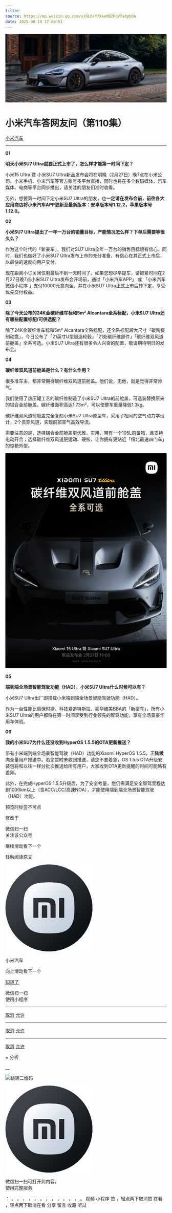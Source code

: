```yaml
---
title: 
source: https://mp.weixin.qq.com/s/RLO4ffXkeMB2RqV7xOpbQA
date: 2025-08-10 17:06:51
---
```


![cover_image](images/img_a0e598aa.jpg)


#  小米汽车答网友问（第110集）


[ 小米汽车 ](<javascript:void\(0\);>)

______

****01****

**明天小米SU7 Ultra就要正式上市了，怎么样才能第一时间下定？**

小米15 Ultra 暨 小米SU7 Ultra新品发布会将在明晚（2月27日）晚7点在小米公司、小米手机、小米汽车等官方账号多平台直播，同时也将在多个数码媒体、汽车媒体、电商等平台同步播出，请关注的朋友们准时收看。

另外，想要第一时间下定小米SU7 Ultra的朋友，也**一定请在发布会前，前往各大应用商店将小米汽车APP更新至最新版本：安卓版本号1.12.2，苹果版本号1.12.0。**

  

**02**

**小米SU7 Ultra提出了一年一万台的销量目标，产能情况怎么样？下单后需要等很久么？**

作为这个时代的「新豪车」，我们对SU7 Ultra全年一万台的销售目标很有信心。同时，我们也做好了小米SU7 Ultra发布上市的充分准备，有信心在其正式上市后，以最快的速度向用户交付。

现在距离小订关闭仅剩最后不到一天时间了。如果您想尽早提车，请抓紧时间在2月27日晚7点小米SU7 Ultra发布会开场前，通过「小米汽车APP」 或 「小米汽车微信小程序 」支付10000元意向金，并在小米SU7 Ultra正式上市后转下定，享受优先交付权益。

**03**

**除了今天公布的24K金碳纤维车标和5m² Alcantara全系标配，小米SU7 Ultra还有哪些配置标配/可供选配？**

除了24K金碳纤维车标和5m² Alcantara全系标配，还全系标配超大尺寸「碳陶瓷制动盘」，今日公布了「21英寸U型锻造轮毂」「21处碳纤维部件」「碳纤维双风道前舱盖」全系可选。小米SU7 Ultra还有很多令人兴奋的配置，敬请期待明日的发布会。

  

**04**

**碳纤维双风道前舱盖是什么？有什么作用？**

很多准车主，都非常期待碳纤维双风道前舱盖。他们说，无他，就是觉得非常帅气。

我们使用了热压罐工艺的碳纤维制造了小米SU7 Ultra的前舱盖，可选装替换原来的铝合金前舱盖，碳纤维面积高达1.73m²，可以使整车重量降低1.3kg。

碳纤维双风道前舱盖完全复刻小米SU7 Ultra原型车，采用了相同的空气动力学设计，2个贯穿风道，实现前部空气高效导流。

需要注意的是，选择铝合金前舱盖更优雅、实用，带有一个105L前备箱，且支持电动开合；选择碳纤维双风道更运动、硬核，让你拥有更贴近「纽北最速四门车」的惊艳外型。

![img_d0bc545f.jpg](images/img_d0bc545f.jpg)

  

**05**

**端到端全场景智能驾驶功能（HAD），小米SU7 Ultra什么时候可以有？**

小米SU7 Ultra出厂即搭载小米端到端全场景智能驾驶功能（HAD）。

作为一台性能比肩保时捷、科技紧追特斯拉、豪华媲美BBA的「新豪车」，所有小米SU7 Ultra的用户都将在第一时间享受到行业领先的智驾功能，享有全场景豪华用车体验。

**06**

**我的小米SU7为什么还没收到HyperOS 1.5.5的OTA更新推送？**

带有小米端到端全场景智能驾驶（HAD）功能的Xiaomi HyperOS 1.5.5，正**陆续** 向全量用户推送中。若您暂时未收到推送，请您不要着急，OS 1.5.5 OTA升级安装包将和以往一样分批次推送给所有用户，大家收到OTA更新提醒的时间可能略有差异。

此外，在完成HyperOS 1.5.5升级后，为了安全考量，您仍需满足安全智驾里程达到1000km以上（含ACC/LCC/高速NOA），才能使用端到端全场景智能驾驶（HAD）功能。

  

  

  

[](<>)[](<>)

预览时标签不可点

修改于

微信扫一扫  
关注该公众号

继续滑动看下一个

轻触阅读原文

![img_97d833da.jpg](images/img_97d833da.jpg)

小米汽车 

向上滑动看下一个

[知道了](<javascript:;>)

微信扫一扫  
使用小程序

****

[取消](<javascript:void\(0\);>) [允许](<javascript:void\(0\);>)

****

[取消](<javascript:void\(0\);>) [允许](<javascript:void\(0\);>)

****

[取消](<javascript:void\(0\);>) [允许](<javascript:void\(0\);>)

× 分析

__

![跳转二维码]()

![作者头像](images/img_97d833da.jpg)

微信扫一扫可打开此内容，  
使用完整服务

： ， ， ， ， ， ， ， ， ， ， ， ， 。 视频 小程序 赞 ，轻点两下取消赞 在看 ，轻点两下取消在看 分享 留言 收藏 听过